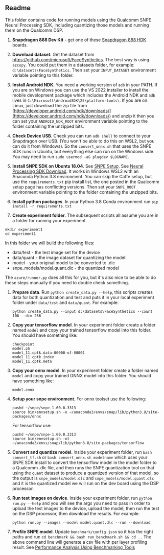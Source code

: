 ## Readme

This folder contains code for running models using the Qualcomm SNPE Neural Processing SDK,
including quantizing those models and running them on the Qualcomm DSP.

1. **Snapdragon 888 Dev Kit** - get one of these [Snapdragon 888 HDK](https://developer.qualcomm.com/hardware/snapdragon-888-hdk) boards.

1. **Download dataset**.  Get the dataset from https://github.com/microsoft/FaceSynthetics.
The best way is using `azcopy`.  You could put them in a datasets folder,
for example: `d:\datasets\FaceSynthetics`.  Then set your `INPUT_DATASET` environment
variable pointing to this folder.

1. **Install Android NDK**. You need a working version of `adb` in your PATH.  If you are
on Windows you can use the VS 2022 installer to install the
mobile development package which includes the Android NDK
and `adb` lives in `C:\Microsoft\AndroidSDK\25\platform-tools\`.
If you are on Linux, just download the zip file from [https://developer.android.com/ndk/downloads/](https://developer.android.com/ndk/downloads/) and unzip it then you can set your `ANDROID_NDK_ROOT` environment variable pointing to the folder containing the unzipped bits.

1. **Check Device USB**.  Check you can run `adb shell` to connect to your Snapdragon
over USB. (You won't be able to do this on WSL2, but you
can do it from Windows).  So the `convert_onnx.sh` that uses
the SNPE SDK runs in Ubuntu, but everything else can run on the Windows side.
You may need to run `sudo usermod -aG plugdev $LOGNAME`.

1. **Install SNPE SDK on Ubuntu 18.04**.
See [SNPE Setup](https://developer.qualcomm.com/sites/default/files/docs/snpe/setup.html).
See [Neural Processing SDK Download](https://developer.qualcomm.com/downloads/qualcomm-neural-processing-sdk-ai-v1600?referrer=node/34505).  It works in Windows WSL2 with an Anaconda Python 3.8 environment.  You can skip the
Caffe setup, but use the `requirements.txt` pip install list, the one
posted in the Qualcomm setup page has conflicting versions.  Then set your `SNPE_ROOT` environment variable
pointing to the folder containing the unzipped bits.

1. **Install python packages**.  In your Python 3.8 Conda environment run `pip install -r requirements.txt`

1. **Create experiment folder**.  The subsequent scripts all assume you are in a folder for running your
experiment.
```
mkdir experiment1
cd experiment1
```
In this folder we will build the following files:
- data/test - the test image set for the device
- data/quant - the image dataset for quantizing the model
- model - your original model to be converted to .dlc
- snpe_models/model.quant.dlc - the quantized model

The `azure/runner.py` does all this for you, but it's also nice to be able to do these steps manually if
you need to double check something.

1. **Prepare data**. Run `python create_data.py --help`, this scripts creates data for both quantization and test and puts it in  your local experiment folder under `data/test` and `data/quant`.
For example:
    ```
    python create_data.py --input d:\datasets\FaceSynthetics --count 100 --dim 256
    ```

1. **Copy your tensorflow model**.  In your experiment folder create a folder named `model` and copy your
trained tensorflow model into this folder.  You should have something like:
    ```
    checkpoint
    model.pb
    model_11.cptk.data-00000-of-00001
    model_11.cptk.index
    model_11.cptk.meta
    ```

1. **Copy your onnx model**.  In your experiment folder create a folder named `model` and copy your
trained ONNX model into this folder.  You should have something like:
    ```
    model.onnx
    ```

1. **Setup your snpe environment**.  For onnx toolset use the following:
    ```
    pushd ~/snpe/snpe-1.60.0.3313
    source bin/envsetup.sh -o ~/anaconda3/envs/snap/lib/python3.8/site-packages/onnx
    ```
    For tensorflow use:
    ```
    pushd ~/snpe/snpe-1.60.0.3313
    source bin/envsetup.sh -ot ~/anaconda3/envs/snap/lib/python3.8/site-packages/tensorflow
    ```

1. **Convert and quantize model**. Inside your experiment folder, run `bash convert_tf.sh` or `bash
convert_onnx.sh modelname` which uses your SNPE SDK install to convert the tensorflow model in the
model folder to a Qualcomm .dlc file, and then runs the SNPE quantization tool on that using the
`quant` dataset to produce a quantized version of that model, so the output is
`snpe_models/model.dlc` and `snpe_models/model.quant.dlc` and it is the quantized model we will run
on the dev board using the DSP processor.

1. **Run test images on device**. Inside your experiment folder, run `python run.py --help` and you
will see the args you need to pass in order to upload the test images to the device, upload the
model, then run the test on the DSP processor, then download the results. For example:
    ```
    python run.py --images --model model.quant.dlc --run --download
    ```

6. **Profile SNPE model**.
Update `benchmark/config.json` so it has the right paths and
run `cd benchmark && bash run_benchmark.sh && cd ..`
The above command line will generate a csv file with per layer profiling result.
See [Performance Analysis Using Benchmarking Tools](https://developer.qualcomm.com/software/qualcomm-neural-processing-sdk/learning-resources/vision-based-ai-use-cases/performance-analysis-using-benchmarking-tools)
